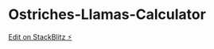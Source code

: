 # Ostriches-Llamas-Calculator

[Edit on StackBlitz ⚡️](https://stackblitz.com/edit/web-platform-rgzdbc)
